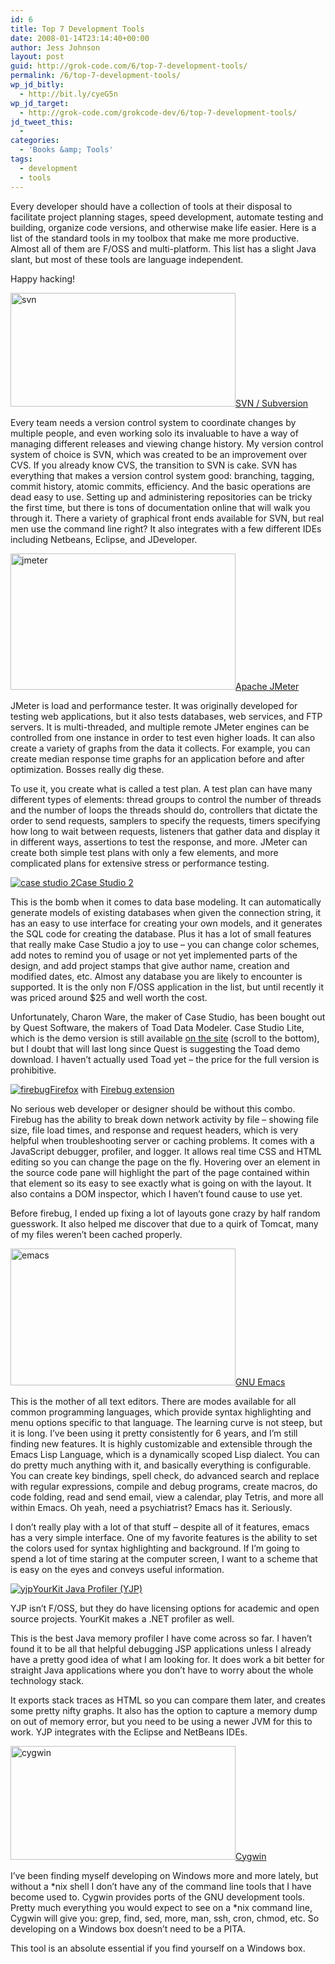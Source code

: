 ```yaml
---
id: 6
title: Top 7 Development Tools
date: 2008-01-14T23:14:40+00:00
author: Jess Johnson
layout: post
guid: http://grok-code.com/6/top-7-development-tools/
permalink: /6/top-7-development-tools/
wp_jd_bitly:
  - http://bit.ly/cyeG5n
wp_jd_target:
  - http://grok-code.com/grokcode-dev/6/top-7-development-tools/
jd_tweet_this:
  - 
categories:
  - 'Books &amp; Tools'
tags:
  - development
  - tools
---
```

Every developer should have a collection of tools at their disposal to facilitate project planning stages, speed development, automate testing and building, organize code versions, and otherwise make life easier. Here is a list of the standard tools in my toolbox that make me more productive. Almost all of them are F/OSS and multi-platform. This list has a slight Java slant, but most of these tools are language independent.<!--more-->

Happy hacking!

[<img class="alignleft" src="http://grokcode.com/images/svn.jpg" alt="svn" width="360" height="182" />](http://subversion.tigris.org/)<span class="h2"><a href="http://subversion.tigris.org/">SVN / Subversion</a></span>

Every team needs a version control system to coordinate changes by multiple people, and even working solo its invaluable to have a way of managing different releases and viewing change history. My version control system of choice is SVN, which was created to be an improvement over CVS. If you already know CVS, the transition to SVN is cake. SVN has everything that makes a version control system good: branching, tagging, commit history, atomic commits, efficiency. And the basic operations are dead easy to use. Setting up and administering repositories can be tricky the first time, but there is tons of documentation online that will walk you through it. There a variety of graphical front ends available for SVN, but real men use the command line right? It also integrates with a few different IDEs including Netbeans, Eclipse, and JDeveloper.

[<img class="alignleft" src="http://grokcode.com/images/jmeter.JPG" alt="jmeter" width="360" height="218" />](http://jakarta.apache.org/jmeter/)<span class="h2"><a href="http://jakarta.apache.org/jmeter/" >Apache JMeter</a></span>

JMeter is load and performance tester. It was originally developed for testing web applications, but it also tests databases, web services, and FTP servers. It is multi-threaded, and multiple remote JMeter engines can be controlled from one instance in order to test even higher loads. It can also create a variety of graphs from the data it collects. For example, you can create median response time graphs for an application before and after optimization. Bosses really dig these.

To use it, you create what is called a test plan. A test plan can have many different types of elements: thread groups to control the number of threads and the number of loops the threads should do, controllers that dictate the order to send requests, samplers to specify the requests, timers specifying how long to wait between requests, listeners that gather data and display it in different ways, assertions to test the response, and more. JMeter can create both simple test plans with only a few elements, and more complicated plans for extensive stress or performance testing.

[<img class="alignleft" src="http://grokcode.com/images/casestudio2.JPG" alt="case studio 2" />](http://www.casestudio.com/enu/ "Case Logic")<span class="h2"><a href="http://www.casestudio.com/enu/">Case Studio 2</a></span>

This is the bomb when it comes to data base modeling. It can automatically generate models of existing databases when given the connection string, it has an easy to use interface for creating your own models, and it generates the SQL code for creating the database. Plus it has a lot of small features that really make Case Studio a joy to use &#8211; you can change color schemes, add notes to remind you of usage or not yet implemented parts of the design, and add project stamps that give author name, creation and modified dates, etc. Almost any database you are likely to encounter is supported. It is the only non F/OSS application in the list, but until recently it was priced around $25 and well worth the cost.

Unfortunately, Charon Ware, the maker of Case Studio, has been bought out by Quest Software, the makers of Toad Data Modeler. Case Studio Lite, which is the demo version is still available <a title="case studio" href="http://www.casestudio.com/enu/download.aspx" target="_blank">on the site</a> (scroll to the bottom), but I doubt that will last long since Quest is suggesting the Toad demo download. I haven&#8217;t actually used Toad yet &#8211; the price for the full version is prohibitive.

[<img class="alignleft" src="http://grokcode.com/images/firebug2.jpg" alt="firebug" />](http://www.mozilla.com/en-US/firefox/)<span class="h2"><a title="Firefox" href="http://www.mozilla.com/en-US/firefox/" >Firefox</a> with <a  href="http://www.getfirebug.com/" >Firebug extension</a></span>

No serious web developer or designer should be without this combo. Firebug has the ability to break down network activity by file &#8211; showing file size, file load times, and response and request headers, which is very helpful when troubleshooting server or caching problems. It comes with a JavaScript debugger, profiler, and logger. It allows real time CSS and HTML editing so you can change the page on the fly. Hovering over an element in the source code pane will highlight the part of the page contained within that element so its easy to see exactly what is going on with the layout. It also contains a DOM inspector, which I haven&#8217;t found cause to use yet.

Before firebug, I ended up fixing a lot of layouts gone crazy by half random guesswork. It also helped me discover that due to a quirk of Tomcat, many of my files weren&#8217;t been cached properly.

[<img class="alignleft" src="http://grokcode.com/images/emacs.jpg" alt="emacs" width="360" height="219" />](http://www.gnu.org/software/emacs/)<span class="h2"><a href="http://www.gnu.org/software/emacs/">GNU Emacs</a></span>

This is the mother of all text editors. There are modes available for all common programming languages, which provide syntax highlighting and menu options specific to that language. The learning curve is not steep, but it is long. I&#8217;ve been using it pretty consistently for 6 years, and I&#8217;m still finding new features. It is highly customizable and extensible through the Emacs Lisp Language, which is a dynamically scoped Lisp dialect. You can do pretty much anything with it, and basically everything is configurable. You can create key bindings, spell check, do advanced search and replace with regular expressions, compile and debug programs, create macros, do code folding, read and send email, view a calendar, play Tetris, and more all within Emacs. Oh yeah, need a psychiatrist? Emacs has it. Seriously.

I don&#8217;t really play with a lot of that stuff &#8211; despite all of it features, emacs has a very simple interface. One of my favorite features is the ability to set the colors used for syntax highlighting and background. If I&#8217;m going to spend a lot of time staring at the computer screen, I want to a scheme that is easy on the eyes and conveys useful information.

[<img class="alignleft" src="http://grokcode.com/images/yjp.JPG" alt="yjp" />](http://www.yourkit.com/)<span class="h2"><a href="http://www.yourkit.com/" >YourKit Java Profiler (YJP)</a></span>

YJP isn&#8217;t F/OSS, but they do have licensing options for academic and open source projects. YourKit makes a .NET profiler as well.

This is the best Java memory profiler I have come across so far. I haven&#8217;t found it to be all that helpful debugging JSP applications unless I already have a pretty good idea of what I am looking for. It does work a bit better for straight Java applications where you don&#8217;t have to worry about the whole technology stack.

It exports stack traces as HTML so you can compare them later, and creates some pretty nifty graphs. It also has the option to capture a memory dump on out of memory error, but you need to be using a newer JVM for this to work. YJP integrates with the Eclipse and NetBeans IDEs.

[<img class="alignleft" src="http://grokcode.com/images/cygwin.jpg" alt="cygwin" width="360" height="182" />](http://www.cygwin.com/ "cygwin")<span class="h2"><a title="cygwin" href="http://www.cygwin.com/" >Cygwin</a></span>

I&#8217;ve been finding myself developing on Windows more and more lately, but without a \*nix shell I don&#8217;t have any of the command line tools that I have become used to. Cygwin provides ports of the GNU development tools. Pretty much everything you would expect to see on a \*nix command line, Cygwin will give you: grep, find, sed, more, man, ssh, cron, chmod, etc. So developing on a Windows box doesn&#8217;t need to be a PITA.

This tool is an absolute essential if you find yourself on a Windows box.